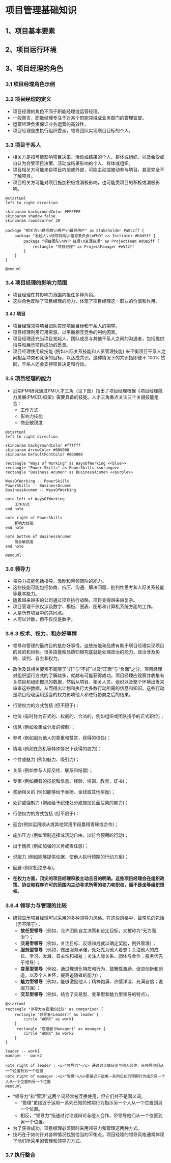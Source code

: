 
# 项目管理基础知识

## 1、项目基本要素
## 2、项目运行环境
## 3、项目经理的角色

### 3.1 项目经理角色示例
### 3.2 项目经理的定义
*   项目经理的角色不同于职能经理或运营经理。
*   一般而言，职能经理专注于对某个职能领域或业务部门的管理监督。
*   运营经理负责保证业务运营的高效性。
*   项目经理是由执行组织委派，领导团队实现项目目标的个人。

### 3.3 项目干系人

*   相关方是指可能影响项目决策、活动或结果的个人、群体或组织，以及会受或自认为会受项目决策、活动或结果影响的个人、群体或组织。
*   项目相关方可能来自项目内部或外部，可能主动或被动参与项目，甚至完全不了解项目。
*   项目相关方可能对项目施加积极或消极影响，也可能受项目的积极或消极影响。

```plantuml
@startuml
left to right direction

skinparam backgroundColor #FFFFFF
skinparam shadow false
skinparam roundcorner 20

package "相关方\n供应商\n客户\n最终用户" as Stakeholder #a0ccff {
    package "发起人\n领导机构\n指导委员会\nPMO" as Initiator #b8d9ff {
        package "项目团队\nPPP 经理\n资源经理" as ProjectTeam #d0e5ff {
            rectangle "项目经理" as ProjectManager #e5f2ff
        }
    }
}

@enduml
```

### 3.4 项目经理的影响力范围
*   项目经理在其影响力范围内担任多种角色。
*   这些角色反映了项目经理的能力，体现了项目经理这一职业的价值和作用。

#### 3.4.1 项目
*   项目经理领导项目团队实现项目目标和干系人的期望。
*   项目经理利用可用资源，以平衡相互竞争的制约因素。
*   项目经理还充当项目发起人、团队成员与其他干系人之间的沟通者，包括提供指导和展示项目成功的愿景。
*   项目经理使用软技能 (例如人际关系技能和人员管理技能) 来平衡项目干系人之间相互冲突和竞争的目标，以达成共识。这种情况下的共识指即便不 100% 赞同，干系人还会支持项目决定和行动。

### 3.5 项目经理的能力
*   近期PMI研究通过PMI人才三角（见下图）指出了项目经理根据《项目经理能力发展(PMCD)框架》需要具备的技能。人才三角重点关注三个关键技能组合：
    * 工作方式
    * 影响力技能
    * 商业敏锐度

```plantuml
@startuml
left to right direction

skinparam backgroundColor #ffffff
skinparam ArrowColor #000000
skinparam DefaultFontColor #000000

rectangle "Ways of Working" as WaysOfWorking <<blue>>
rectangle "Power Skills" as PowerSkills <<orange>>
rectangle "Business Acumen" as BusinessAcumen <<purple>>

WaysOfWorking -- PowerSkills
PowerSkills -- BusinessAcumen
BusinessAcumen -- WaysOfWorking

note left of WaysOfWorking
    工作方式
end note

note right of PowerSkills
    影响力技能
end note

note bottom of BusinessAcumen
    商业敏锐度
end note

@enduml
```

### 3.6 领导力
*   领导力技能包括指导、激励和带领团队的能力。
*   这些技能可能包括协商、抗压、沟通、解决问题、批判性思考和人际关系技能等基本能力。
*   随着越来越多的公司通过项目执行战略，项目变得越来越复杂。
*   项目管理不仅仅涉及数字、模板、图表、图形和计算机系统方面的工作。
*   人是所有项目中的共同点。
*   人可以计数，但不仅仅是数字。

### 3.6.3 权术、权力，和办好事情

*   领导和管理的最终目的是办好事情。这些技能和品质有助于项目经理实现项目的目的和目标。很多技能和品质归根究底就是处理政治的能力。政治涉及影响、谈判、自主和权力。
*   政治及其相关要素不局限于“好”与“不好”以及“正面”与“负面”之分。项目经理对组织运行方式的了解越多，就越有可能获得成功。项目经理应观察并收集有关项目和组织概况的数据，然后从项目、相关人员、组织以及整个环境出发来审查这些数据，从而得出计划和执行大多数行动所需的信息和知识。这些行动是项目经理运用适当的权力影响他人和进行协商之后的结果。

*   行使权力的方式包括 (但不限于)：
   * 地位 (有时称为正式的、权威的、合法的，例如组织或团队授予的正式职位)；
   * 信息 (例如收集或分发的控制)；
   * 参考 (例如因为他人的尊重和赞赏，获得的信任)；
   * 情境 (例如在危机等特殊情况下获得的权力)；
   * 个性或魅力 (例如魅力、吸引力)；
   * 关系 (例如参与人际交往、联系和结盟)；
   * 专家 (例如拥有的技能和信息、经验、培训、教育、证书)；
   * 奖励相关的 (例如能够给予表扬、金钱或其他奖励)；
   * 处罚或强制力 (例如给予纪律处分或施加负面后果的能力)；
   
*   行使权力的方式包括 (但不限于)：
   * 迎合(例如运用顺从或其他常用手段赢得青睐或合作)；
   * 施加压力 (例如限制选择或活动自由，以符合预期的行动)；
   * 出于愧疚 (例如加强的义务或责任感)；
   * 说服力 (例如能够提供论据，使他人执行预期的行动方案)；
   * 回避 (例如拒绝参与)。

* **在权力方面，顶尖的项目经理积极主动且目的明确。这些项目经理会在组织政策、协议和程序许可的范围内主动寻求所需的权力和职权，而不是坐等组织授权。**




### 3.6.4 领导力与管理的比较
*   研究显示项目经理可以采用的多种领导力风格。在这些风格中，最常见的包括（但不限于）：
    * **放任型领导**（例如，允许团队自主决策和设定目标，又被称为“无为而治”）；
    * **交易型领导**（例如，关注目标、反馈和成就以确定奖励，例外管理）；
    * **服务型领导**（例如，做出服务承诺，处处先为他人着想；关注他人的成长、学习、发展、自主性和福祉；关注人际关系、团体与合作；服务优先于领导）；
    * **变革型领导**（例如，通过理想化特质和行为、鼓舞性激励、促进创新和创造，以及个人关怀，提高追随者的能力）；
    * **魅力型领导**（例如，能够激励他人；精神饱满、热情洋溢、充满自信；说服力强）；
    * **交互型领导**（例如，结合了交易型、变革型和魅力型领导的特点）。

```plantuml
@startuml
rectangle "领导力与管理的比较" as comparison {
    rectangle "领导者(Leader)" as leader {
        circle "WORK" as work1
    }
     rectangle "管理者(Manager)" as manager {
        circle "WORK" as work2
    }
}

leader -- work1
manager -- work2

note right of leader : <u>"领导力"</u> 通过讨论或辩论与他人合作，带领导他们从一个位置到另一个位置
note right of manager :<u>"管理"</u>更接近于运用一系列已知的预期行为指示另一个人从一个位置到另一个位置
@enduml
```
*   “领导力”和“管理”这两个词经常被互换使用，但它们并不是同义词。
    *   “管理”更接近于运用一系列已知的预期行为指示另一个人从一个位置到另一个位置。
    *   相反，“领导力”指通过讨论或辩论与他人合作，带领导他们从一个位置到另一个位置。
*   为了获得成功，项目经理必须同时采用领导力和管理这两种方式。
*   技巧在于如何针对各种情况找到恰当的平衡点。项目经理的领导风格通常体现了他们所采用的管理和领导力方式。

### 3.7 执行整合
